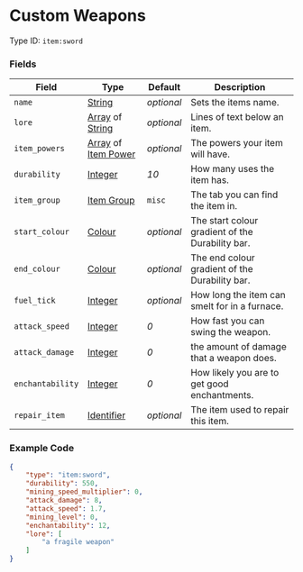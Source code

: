 # Custom Weapons

Type ID: `item:sword`

### Fields

   Field   | Type | Default | Description
-----------|------|---------|-------------
`name` | [String](../data_types/string.md) | *optional* | Sets the items name.
`lore` | [Array](../data_types/array.md) of [String](../data_types/string.md) | *optional* | Lines of text below an item.
`item_powers` | [Array](../data_types/array.md) of [Item Power](../data_types/item_power.md) | *optional* | The powers your item will have.
`durability` | [Integer](../data_types/integer.md) | *10* | How many uses the item has.
`item_group`| [Item Group](../data_types/item_groups.md) | `misc` | The tab you can find the item in.
`start_colour` | [Colour](../data_types/colour.md) | *optional* | The start colour gradient of the Durability bar.
`end_colour` | [Colour](../data_types/colour.md) | *optional* | The end colour gradient of the Durability bar.
`fuel_tick` | [Integer](../data_types/integer.md) | *optional* | How long the item can smelt for in a furnace.
`attack_speed` | [Integer](../data_types/integer.md) | *0* | How fast you can swing the weapon.
`attack_damage` | [Integer](../data_types/integer.md) | *0* | the amount of damage that a weapon does.
`enchantability` | [Integer](../data_types/integer.md) | *0* | How likely you are to get good enchantments.
`repair_item` | [Identifier](../data_types/identifier.md) | *optional* | The item used to repair this item.

### Example Code

```json
{
    "type": "item:sword",
    "durability": 550,
    "mining_speed_multiplier": 0,
    "attack_damage": 8,
    "attack_speed": 1.7,
    "mining_level": 0,
    "enchantability": 12,
    "lore": [
        "a fragile weapon"
    ]
}
```
